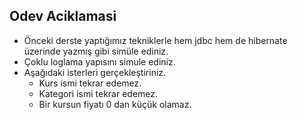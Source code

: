 ## Odev Aciklamasi
  * Önceki derste yaptığımız tekniklerle hem jdbc hem de hibernate üzerinde yazmış gibi simüle ediniz.
  * Çoklu loglama yapısını simule ediniz.
  * Aşağıdaki isterleri gerçekleştiriniz.
     * Kurs ismi tekrar edemez.
     * Kategori ismi tekrar edemez.
     * Bir kursun fiyatı 0 dan küçük olamaz.
